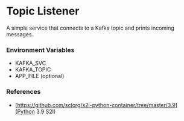 # Topic Listener

A simple service that connects to a Kafka topic and prints incoming messages.

### Environment Variables

* KAFKA_SVC
* KAFKA_TOPIC
* APP_FILE (optional)

### References

* [https://github.com/sclorg/s2i-python-container/tree/master/3.9](Python 3.9 S2I)
